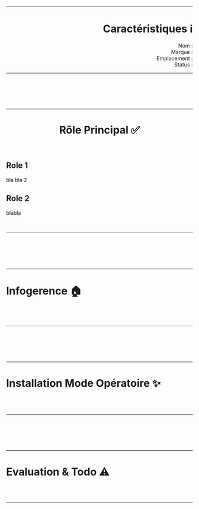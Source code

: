 <hr>
<div align="right" >
<h1 align="right">Caractéristiques ℹ️</h1>
Nom :   <br />
Marque :   <br />
Emplacement :   <br />
Status :   <br />
</div>
<hr>

<br />
<br />
<br />
<br />
<hr>
<div align="left" >
<h1 align="center">Rôle Principal ✅</h1>

<br />

## Role 1 
 bla bla 2 
 ## Role 2 
 blabla

<br />

</div>
<hr>

<br />
<br />
<br />
<br />
<hr>

<div align="left" >
<h1 align="left">Infogerence 🏠</h1>
<br />


 

<br />
</div>

<hr>

<br />
<br />
<br />
<br />
<hr>

<div align="left" >
<h1 align="left">Installation Mode Opératoire ✨</h1>
<br />

 

<br />
</div>

<hr>

<br />
<br />
<br />
<br />
<hr>

<div align="left" >
<h1 align="left">Evaluation & Todo ⚠️</h1>
<br />

 

<br />
</div>

<hr>